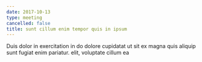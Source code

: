 ```yaml
---
date: 2017-10-13
type: meeting
cancelled: false
title: sunt cillum enim tempor quis in ipsum
---
```

Duis dolor in exercitation in do dolore cupidatat ut sit ex magna quis aliquip sunt fugiat enim pariatur. elit, voluptate cillum ea